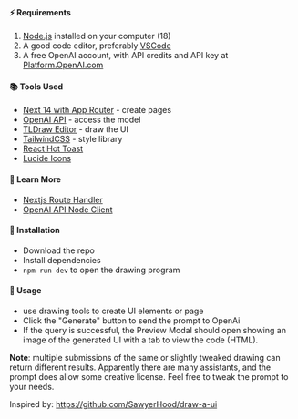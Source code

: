 #### ⚡️ Requirements

1. [Node.js](https://nodejs.org) installed on your computer (18)
2. A good code editor, preferably [VSCode](https://code.visualstudio.com)
3. A free OpenAI account, with API credits and API key at [Platform.OpenAI.com](https://platform.openai.com/signup)

#### 📚 Tools Used

- [Next 14 with App Router](https://nextjs.org) - create pages
- [OpenAI API](https://replicate.com) - access the model
- [TLDraw Editor](https://www.npmjs.com/package/@tldraw/tldraw) - draw the UI
- [TailwindCSS](https://tailwindcss.com) - style library
- [React Hot Toast](https://react-hot-toast.com)
- [Lucide Icons](https://lucide.dev)

#### 🧠 Learn More

- [Nextjs Route Handler](https://nextjs.org/docs/app/building-your-application/routing/route-handlers)
- [OpenAI API Node Client](https://www.npmjs.com/package/openai)

#### 🧠 Installation

- Download the repo
- Install dependencies
- `npm run dev` to open the drawing program

#### 🧠 Usage

- use drawing tools to create UI elements or page
- Click the "Generate" button to send the prompt to OpenAi
- If the query is successful, the Preview Modal should open showing an image of the generated UI with a tab to view the code (HTML).

**Note**: multiple submissions of the same or slightly tweaked drawing can return different results. Apparently there are many assistants, and the prompt does allow some creative license. Feel free to tweak the prompt to your needs.

Inspired by: https://github.com/SawyerHood/draw-a-ui
